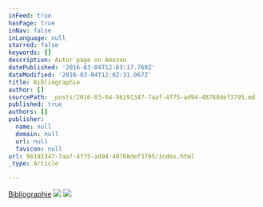 ```yaml
---
inFeed: true
hasPage: true
inNav: false
inLanguage: null
starred: false
keywords: []
description: Autor page on Amazon
datePublished: '2016-03-04T12:03:17.769Z'
dateModified: '2016-03-04T12:02:31.067Z'
title: Bibliographie
author: []
sourcePath: _posts/2016-03-04-96191347-7aaf-4f75-ad94-48788def3795.md
published: true
authors: []
publisher:
  name: null
  domain: null
  url: null
  favicon: null
url: 96191347-7aaf-4f75-ad94-48788def3795/index.html
_type: Article

---
```

[Bibliographie][0]
![](https://the-grid-user-content.s3-us-west-2.amazonaws.com/f49e9d21-dfc3-4d2f-9c8d-2c91ca6d39be.png)
![](https://the-grid-user-content.s3-us-west-2.amazonaws.com/cac4c11f-c409-4f32-9025-cca14d04a42c.png)

[0]: amazon.com/author/bertier_luyt